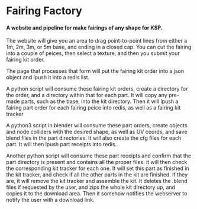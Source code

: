  Fairing Factory
=================

#### A website and pipeline for make fairings of any shape for KSP.

The website will give you an area to drag point-to-point lines from either a 1m, 2m, 3m, or 5m base, and ending in a closed cap. You can cut the fairing into a couple of peices, then select a texture, and then you submit your fairing kit order.

The page that processes that form will put the fairing kit order into a json object and lpush it into a redis list.

A python script will consume these fairing kit orders, create a directory for the order, and a directory within that for each part. It will copy any pre-made parts, such as the base, into the kit directory. Then it will lpush a fairing part order for each fairing peice into redis, as well as a fairing kit tracker

A python3 script in blender will consume these part orders, create objects and node colliders with the desired shape, as well as UV coords, and save blend files in the part directories. It will also create the cfg files for each part. It will then lpush part receipts into redis.

Another python script will consume these part receipts and confirm that the part directory is present and contains all the proper files. it will then check the corresponding kit tracker for each one. It will set this part as finished in the kit tracker, and check if all the other parts in the kit are finished. If they are, it will remove the kit tracker and assemble the kit. It deletes the .blend files if requested by the user, and zips the whole kit directory up, and copies it to the download area. Then it somehow notifies the webserver to notify the user with a download link.